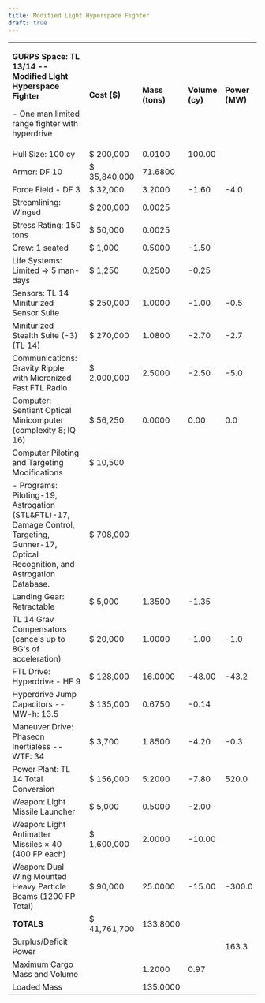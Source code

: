 ```yaml
---
title: Modified Light Hyperspace Fighter
draft: true
---
```

<table>
<colgroup>
<col style="width: 56%" />
<col style="width: 12%" />
<col style="width: 11%" />
<col style="width: 11%" />
<col style="width: 7%" />
</colgroup>
<tbody>
<tr class="odd">
<td><p><strong>GURPS Space: TL 13/14 -- Modified Light Hyperspace
Fighter</strong></p>
<p>- One man limited range fighter with hyperdrive</p></td>
<td><strong>Cost ($)</strong></td>
<td><strong>Mass (tons)</strong></td>
<td><strong>Volume (cy)</strong></td>
<td><strong>Power (MW)</strong></td>
</tr>
<tr class="even">
<td>Hull Size: 100 cy</td>
<td>$ 200,000</td>
<td>0.0100</td>
<td>100.00</td>
<td></td>
</tr>
<tr class="odd">
<td>Armor: DF 10</td>
<td>$ 35,840,000</td>
<td>71.6800</td>
<td></td>
<td></td>
</tr>
<tr class="even">
<td>Force Field - DF 3</td>
<td>$ 32,000</td>
<td>3.2000</td>
<td>-1.60</td>
<td>-4.0</td>
</tr>
<tr class="odd">
<td>Streamlining: Winged</td>
<td>$ 200,000</td>
<td>0.0025</td>
<td></td>
<td></td>
</tr>
<tr class="even">
<td>Stress Rating: 150 tons</td>
<td>$ 50,000</td>
<td>0.0025</td>
<td></td>
<td></td>
</tr>
<tr class="odd">
<td>Crew: 1 seated</td>
<td>$ 1,000</td>
<td>0.5000</td>
<td>-1.50</td>
<td></td>
</tr>
<tr class="even">
<td>Life Systems: Limited =&gt; 5 man-days</td>
<td>$ 1,250</td>
<td>0.2500</td>
<td>-0.25</td>
<td></td>
</tr>
<tr class="odd">
<td>Sensors: TL 14 Miniturized Sensor Suite</td>
<td>$ 250,000</td>
<td>1.0000</td>
<td>-1.00</td>
<td>-0.5</td>
</tr>
<tr class="even">
<td>Miniturized Stealth Suite (-3) (TL 14)</td>
<td>$ 270,000</td>
<td>1.0800</td>
<td>-2.70</td>
<td>-2.7</td>
</tr>
<tr class="odd">
<td>Communications: Gravity Ripple with Micronized Fast FTL Radio</td>
<td>$ 2,000,000</td>
<td>2.5000</td>
<td>-2.50</td>
<td>-5.0</td>
</tr>
<tr class="even">
<td>Computer: Sentient Optical Minicomputer (complexity 8; IQ 16)</td>
<td>$ 56,250</td>
<td>0.0000</td>
<td>0.00</td>
<td>0.0</td>
</tr>
<tr class="odd">
<td>Computer Piloting and Targeting Modifications</td>
<td>$ 10,500</td>
<td></td>
<td></td>
<td></td>
</tr>
<tr class="even">
<td>- Programs: Piloting-19, Astrogation (STL&amp;FTL)-17, Damage
Control, Targeting, Gunner-17, Optical Recognition, and Astrogation
Database.</td>
<td>$ 708,000</td>
<td></td>
<td></td>
<td></td>
</tr>
<tr class="odd">
<td>Landing Gear: Retractable</td>
<td>$ 5,000</td>
<td>1.3500</td>
<td>-1.35</td>
<td></td>
</tr>
<tr class="even">
<td>TL 14 Grav Compensators (cancels up to 8G's of acceleration)</td>
<td>$ 20,000</td>
<td>1.0000</td>
<td>-1.00</td>
<td>-1.0</td>
</tr>
<tr class="odd">
<td>FTL Drive: Hyperdrive - HF 9</td>
<td>$ 128,000</td>
<td>16.0000</td>
<td>-48.00</td>
<td>-43.2</td>
</tr>
<tr class="even">
<td>Hyperdrive Jump Capacitors -- MW-h: 13.5</td>
<td>$ 135,000</td>
<td>0.6750</td>
<td>-0.14</td>
<td></td>
</tr>
<tr class="odd">
<td>Maneuver Drive: Phaseon Inertialess -- WTF: 34</td>
<td>$ 3,700</td>
<td>1.8500</td>
<td>-4.20</td>
<td>-0.3</td>
</tr>
<tr class="even">
<td>Power Plant: TL 14 Total Conversion</td>
<td>$ 156,000</td>
<td>5.2000</td>
<td>-7.80</td>
<td>520.0</td>
</tr>
<tr class="odd">
<td>Weapon: Light Missile Launcher</td>
<td>$ 5,000</td>
<td>0.5000</td>
<td>-2.00</td>
<td></td>
</tr>
<tr class="even">
<td>Weapon: Light Antimatter Missiles × 40 (400 FP each)</td>
<td>$ 1,600,000</td>
<td>2.0000</td>
<td>-10.00</td>
<td></td>
</tr>
<tr class="odd">
<td>Weapon: Dual Wing Mounted Heavy Particle Beams (1200 FP Total)</td>
<td>$ 90,000</td>
<td>25.0000</td>
<td>-15.00</td>
<td>-300.0</td>
</tr>
<tr class="even">
<td><strong>TOTALS</strong></td>
<td>$ 41,761,700</td>
<td>133.8000</td>
<td></td>
<td></td>
</tr>
<tr class="odd">
<td>Surplus/Deficit Power</td>
<td></td>
<td></td>
<td></td>
<td>163.3</td>
</tr>
<tr class="even">
<td>Maximum Cargo Mass and Volume</td>
<td></td>
<td>1.2000</td>
<td>0.97</td>
<td></td>
</tr>
<tr class="odd">
<td>Loaded Mass</td>
<td></td>
<td>135.0000</td>
<td></td>
<td></td>
</tr>
</tbody>
</table>
